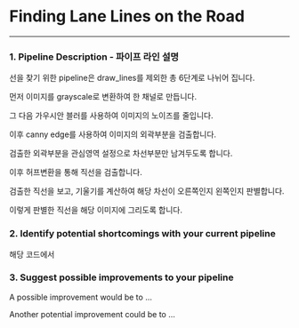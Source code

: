 **Finding Lane Lines on the Road**
==================================

---

### 1. Pipeline Description - 파이프 라인 설명

선을 찾기 위한 pipeline은 draw_lines를 제외한 총 6단계로 나뉘어 집니다.

먼저 이미지를 grayscale로 변환하여 한 채널로 만듭니다.

그 다음 가우시안 블러를 사용하여 이미지의 노이즈를 줄입니다.

이후 canny edge를 사용하여 이미지의 외곽부분을 검출합니다.

검출한 외곽부분을 관심영역 설정으로 차선부분만 남겨두도록 합니다.

이후 허프변환을 통해 직선을 검출합니다.

검출한 직선을 보고, 기울기를 계산하여 해당 차선이 오른쪽인지 왼쪽인지 판별합니다.

이렇게 판별한 직선을 해당 이미지에 그리도록 합니다.

### 2. Identify potential shortcomings with your current pipeline

해당 코드에서

### 3. Suggest possible improvements to your pipeline

A possible improvement would be to ...

Another potential improvement could be to ...
